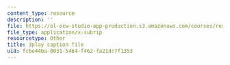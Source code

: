 ```yaml
---
content_type: resource
description: ''
file: https://ol-ocw-studio-app-production.s3.amazonaws.com/courses/res-6-012-introduction-to-probability-spring-2018/fcbe44ba00315464f462fa21dc7f1353_BjjkSM1Dasg.srt
file_type: application/x-subrip
resourcetype: Other
title: 3play caption file
uid: fcbe44ba-0031-5464-f462-fa21dc7f1353
---
```

